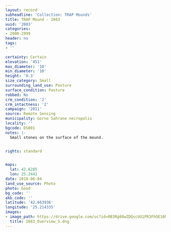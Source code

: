 ```yaml
---
layout: record
subheadline: 'Collection: TRAP Mounds'
title: TRAP Mound - 2083
uuid: '2083'
categories:
- 2000-2999
header: no
tags:
- ''

certainty: Certain
elevation: '451'
max_diameter: '10'
min_diameter: '10'
height: '0.3'
size_category: Small
surrounding_land_use: Pasture
surface_condition: Pasture
robbed: No
crm_condition: '2'
crm_intactness: '2'
campaign: '2011'
source: Remote Sensing
municipality: Gorno Sahrane necropolis
locality: ''
bgcode: DS001
notes: |-
  Small stones on the surface of the mound.


rights: standard


maps:
  lat: 42.6285
  lon: 25.2442
date: 2018-06-04
land_use_source: Photo
photo: Good
bg_code: ''
akb_code: ''
latitude: '42.663936'
longitude: '25.214335'
images:
- image_path: https://drive.google.com/uc?id=0B3Rg88wZDQscUG1PR3FhOE16Nlk
  title: 2083_Overview_S.dng
---
```

